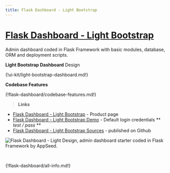 ```yaml
---
title: Flask Dashboard - Light Bootstrap
---
```


# [Flask Dashboard - Light Bootstrap](https://appseed.us/admin-dashboards/flask-dashboard-light)

Admin dashboard coded in Flask Framework with basic modules, database, ORM and deployment scripts.

**Light Bootstrap Dashboard** Design

{!ui-kit/light-bootstrap-dashboard.md!}

**Codebase Features**

{!flask-dashboard/codebase-features.md!}

> **Links**

- [Flask Dashboard - Light Bootstrap](https://appseed.us/admin-dashboards/flask-dashboard-light) - Product page
- [Flask Dashboard - Light Bootstrap Demo](https://flask-dashboard-light-bootstrap.appseed.us/login/) - Default login credentials ** *test / pass* **
- [Flask Dashboard - Light Bootstrap Sources](https://github.com/app-generator/flask-dashboard-light-bootstrap) - published on Github

![Flask Dashboard - Light Design, admin dashboard starter coded in Flask Framework by AppSeed.](https://raw.githubusercontent.com/app-generator/flask-dashboard-light-bootstrap/master/media/flask-dashboard-light-bootstrap-screen.png) 

<br />

{!flask-dashboard/all-info.md!}
